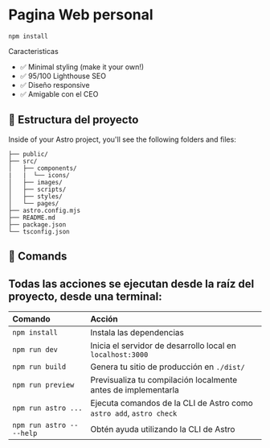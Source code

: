 # Pagina Web personal

```
npm install
```


Caracteristicas

- ✅ Minimal styling (make it your own!)
- ✅ 95/100 Lighthouse SEO
- ✅ Diseño responsive
- ✅ Amigable con el CEO

## 🚀 Estructura del proyecto

Inside of your Astro project, you'll see the following folders and files:

```
├── public/
├── src/
│   ├── components/
|   |  └── icons/
│   ├── images/
│   ├── scripts/
│   ├── styles/
│   └── pages/
├── astro.config.mjs
├── README.md
├── package.json
└── tsconfig.json
```

## 🧞 Comands

## Todas las acciones se ejecutan desde la raíz del proyecto, desde una terminal:

| Comando                   | Acción                                           |
| :------------------------ | :----------------------------------------------- |
| `npm install`             | Instala las dependencias                        |
| `npm run dev`             | Inicia el servidor de desarrollo local en `localhost:3000` |
| `npm run build`           | Genera tu sitio de producción en `./dist/`       |
| `npm run preview`         | Previsualiza tu compilación localmente antes de implementarla |
| `npm run astro ...`       | Ejecuta comandos de la CLI de Astro como `astro add`, `astro check` |
| `npm run astro -- --help` | Obtén ayuda utilizando la CLI de Astro    

